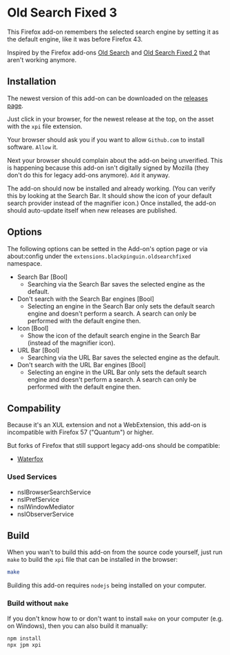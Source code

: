 # Old Search Fixed 3

This Firefox add-on remembers the selected search engine by setting it as the default engine, like it was before Firefox 43.

Inspired by the Firefox add-ons [Old Search](https://addons.mozilla.org/en-US/firefox/addon/old-search1/) and [Old Search Fixed 2](https://addons.mozilla.org/en-US/firefox/addon/old-search-fixed2/) that aren't working anymore.


## Installation

The newest version of this add-on can be downloaded on the [releases page](https://github.com/Istador/old-search-fixed/releases/).

Just click in your browser, for the newest release at the top, on the asset with the `xpi` file extension.

Your browser should ask you if you want to allow `Github.com` to install software.
`Allow` it.

Next your browser should complain about the add-on being unverified. This is happening because this add-on isn't digitally signed by Mozilla (they don't do this for legacy add-ons anymore).
`Add` it anyway.

The add-on should now be installed and already working.
(You can verify this by looking at the Search Bar. It should show the icon of your default search provider instead of the magnifier icon.)
Once installed, the add-on should auto-update itself when new releases are published.


## Options

The following options can be setted in the Add-on's option page or via about:config under the `extensions.blackpinguin.oldsearchfixed` namespace.

- Search Bar [Bool]
   - Searching via the Search Bar saves the selected engine as the default.
- Don't search with the Search Bar engines [Bool]
   - Selecting an engine in the Search Bar only sets the default search engine and doesn't perform a search. A search can only be performed with the default engine then.
- Icon [Bool]
   - Show the icon of the default search engine in the Search Bar (instead of the magnifier icon).
- URL Bar [Bool]
   - Searching via the URL Bar saves the selected engine as the default.
- Don't search with the URL Bar engines [Bool]
   - Selecting an engine in the URL Bar only sets the default search engine and doesn't perform a search. A search can only be performed with the default engine then.


## Compability

Because it's an XUL extension and not a WebExtension, this add-on is incompatible with Firefox 57 ("Quantum") or higher.

But forks of Firefox that still support legacy add-ons should be compatible:

- [Waterfox](https://www.waterfoxproject.org/)


### Used Services

- nsIBrowserSearchService
- nsIPrefService
- nsIWindowMediator
- nsIObserverService


## Build

When you wan't to build this add-on from the source code yourself, just run `make` to build the `xpi` file that can be installed in the browser:

```bash
make
```

Building this add-on requires `nodejs` being installed on your computer.

### Build without `make`

If you don't know how to or don't want to install `make` on your computer (e.g. on Windows), then you can also build it manually:

```bash
npm install
npx jpm xpi
```
